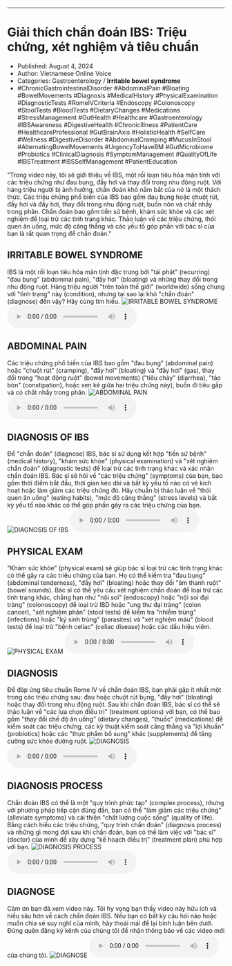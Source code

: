 
---

# Giải thích chẩn đoán IBS: Triệu chứng, xét nghiệm và tiêu chuẩn

- Published: August 4, 2024
- Author: Vietnamese Online Voice
- Categories: Gastroenterology / **Irritable bowel syndrome**
- #ChronicGastrointestinalDisorder #AbdominalPain #Bloating #BowelMovements #Diagnosis #MedicalHistory #PhysicalExamination #DiagnosticTests #RomeIVCriteria #Endoscopy #Colonoscopy #StoolTests #BloodTests #DietaryChanges #Medications #StressManagement #GutHealth #Healthcare #Gastroenterology #IBSAwareness #DigestiveHealth #ChronicIllness #PatientCare #HealthcareProfessional #GutBrainAxis #HolisticHealth #SelfCare #Wellness #DigestiveDisorder #AbdominalCramping #MucusInStool #AlternatingBowelMovements #UrgencyToHaveBM #GutMicrobiome #Probiotics #ClinicalDiagnosis #SymptomManagement #QualityOfLife #IBSTreatment #IBSSelfManagement #PatientEducation

"Trong video này, tôi sẽ giới thiệu về IBS, một rối loạn tiêu hóa mãn tính với các triệu chứng như đau bụng, đầy hơi và thay đổi trong nhu động ruột. Với hàng triệu người bị ảnh hưởng, chẩn đoán khó nắm bắt của nó là một thách thức. Các triệu chứng phổ biến của IBS bao gồm đau bụng hoặc chuột rút, đầy hơi và đầy hơi, thay đổi trong nhu động ruột, buồn nôn và chất nhầy trong phân. Chẩn đoán bao gồm tiền sử bệnh, khám sức khỏe và các xét nghiệm để loại trừ các tình trạng khác. Thảo luận về các triệu chứng, thói quen ăn uống, mức độ căng thẳng và các yếu tố góp phần với bác sĩ của bạn là rất quan trọng để chẩn đoán."


## IRRITABLE BOWEL SYNDROME

IBS là một rối loạn tiêu hóa mãn tính đặc trưng bởi "tái phát" (recurring) "đau bụng" (abdominal pain), "đầy hơi" (bloating) và những thay đổi trong nhu động ruột. Hàng triệu người "trên toàn thế giới" (worldwide) sống chung với "tình trạng" này (condition), nhưng tại sao lại khó "chẩn đoán" (diagnose) đến vậy? Hãy cùng tìm hiểu.
![IRRITABLE BOWEL SYNDROME](https://http-archiver-apis-production-80.schnworks.com/storage/images/transitions/2024-08-04/transition-19260190793-Montserrat-Bold-512DA8.jpg)
<audio controls>
    <source src="https://http-archiver-apis-production-80.schnworks.com/storage/storage/audio/file-37850045449.mp3" type="audio/mpeg">
</audio>



## ABDOMINAL PAIN

Các triệu chứng phổ biến của IBS bao gồm "đau bụng" (abdominal pain) hoặc "chuột rút" (cramping), "đầy hơi" (bloating) và "đầy hơi" (gas), thay đổi trong "hoạt động ruột" (bowel movements) ("tiêu chảy" (diarrhea), "táo bón" (constipation), hoặc xen kẽ giữa hai triệu chứng này), buồn đi tiêu gấp và có chất nhầy trong phân.
![ABDOMINAL PAIN](https://http-archiver-apis-production-80.schnworks.com/storage/images/transitions/2024-08-04/transition--20269973462-Montserrat-Bold-004895.jpg)
<audio controls>
    <source src="https://http-archiver-apis-production-80.schnworks.com/storage/storage/audio/file-16490863113.mp3" type="audio/mpeg">
</audio>



## DIAGNOSIS OF IBS

Để "chẩn đoán" (diagnose) IBS, bác sĩ sử dụng kết hợp "tiền sử bệnh" (medical history), "khám sức khỏe" (physical examination) và "xét nghiệm chẩn đoán" (diagnostic tests) để loại trừ các tình trạng khác và xác nhận chẩn đoán IBS. Bác sĩ sẽ hỏi về "các triệu chứng" (symptoms) của bạn, bao gồm thời điểm bắt đầu, thời gian kéo dài và bất kỳ yếu tố nào có vẻ kích hoạt hoặc làm giảm các triệu chứng đó. Hãy chuẩn bị thảo luận về "thói quen ăn uống" (eating habits), "mức độ căng thẳng" (stress levels) và bất kỳ yếu tố nào khác có thể góp phần gây ra các triệu chứng của bạn.
![DIAGNOSIS OF IBS](https://http-archiver-apis-production-80.schnworks.com/storage/images/transitions/2024-08-04/transition-1123651012-Montserrat-Bold-7B1FA2.jpg)
<audio controls>
    <source src="https://http-archiver-apis-production-80.schnworks.com/storage/storage/audio/file-40635769182.mp3" type="audio/mpeg">
</audio>



## PHYSICAL EXAM

"Khám sức khỏe" (physical exam) sẽ giúp bác sĩ loại trừ các tình trạng khác có thể gây ra các triệu chứng của bạn. Họ có thể kiểm tra "đau bụng" (abdominal tenderness), "đầy hơi" (bloating) hoặc thay đổi "âm thanh ruột" (bowel sounds). Bác sĩ có thể yêu cầu xét nghiệm chẩn đoán để loại trừ các tình trạng khác, chẳng hạn như "nội soi" (endoscopy) hoặc "nội soi đại tràng" (colonoscopy) để loại trừ IBD hoặc "ung thư đại tràng" (colon cancer), "xét nghiệm phân" (stool tests) để kiểm tra "nhiễm trùng" (infections) hoặc "ký sinh trùng" (parasites) và "xét nghiệm máu" (blood tests) để loại trừ "bệnh celiac" (celiac disease) hoặc các dấu hiệu viêm.
![PHYSICAL EXAM](https://http-archiver-apis-production-80.schnworks.com/storage/images/transitions/2024-08-04/transition-19743964809-Montserrat-SemiBold-283593.jpg)
<audio controls>
    <source src="https://http-archiver-apis-production-80.schnworks.com/storage/storage/audio/file-5518751558.mp3" type="audio/mpeg">
</audio>



## DIAGNOSIS

Để đáp ứng tiêu chuẩn Rome IV về chẩn đoán IBS, bạn phải gặp ít nhất một trong các triệu chứng sau: đau hoặc chuột rút bụng, "đầy hơi" (bloating) hoặc thay đổi trong nhu động ruột. Sau khi chẩn đoán IBS, bác sĩ có thể sẽ thảo luận về "các lựa chọn điều trị" (treatment options) với bạn, có thể bao gồm "thay đổi chế độ ăn uống" (dietary changes), "thuốc" (medications) để kiểm soát các triệu chứng, các kỹ thuật kiểm soát căng thẳng và "lợi khuẩn" (probiotics) hoặc các "thực phẩm bổ sung" khác (supplements) để tăng cường sức khỏe đường ruột.
![DIAGNOSIS](https://http-archiver-apis-production-80.schnworks.com/storage/images/transitions/2024-08-04/transition-19351583563-Montserrat-Regular-1A237E.jpg)
<audio controls>
    <source src="https://http-archiver-apis-production-80.schnworks.com/storage/storage/audio/file-15295968492.mp3" type="audio/mpeg">
</audio>



## DIAGNOSIS PROCESS

Chẩn đoán IBS có thể là một "quy trình phức tạp" (complex process), nhưng với phương pháp tiếp cận đúng đắn, bạn có thể "làm giảm các triệu chứng" (alleviate symptoms) và cải thiện "chất lượng cuộc sống" (quality of life). Bằng cách hiểu các triệu chứng, "quy trình chẩn đoán" (diagnosis process) và những gì mong đợi sau khi chẩn đoán, bạn có thể làm việc với "bác sĩ" (doctor) của mình để xây dựng "kế hoạch điều trị" (treatment plan) phù hợp với bạn.
![DIAGNOSIS PROCESS](https://http-archiver-apis-production-80.schnworks.com/storage/images/transitions/2024-08-04/transition-17507586819-Montserrat-ExtraBold-004895.jpg)
<audio controls>
    <source src="https://http-archiver-apis-production-80.schnworks.com/storage/storage/audio/file-35081383691.mp3" type="audio/mpeg">
</audio>



## DIAGNOSE

Cảm ơn bạn đã xem video này. Tôi hy vọng bạn thấy video này hữu ích và hiểu sâu hơn về cách chẩn đoán IBS. Nếu bạn có bất kỳ câu hỏi nào hoặc muốn chia sẻ suy nghĩ của mình, hãy thoải mái để lại bình luận bên dưới. Đừng quên đăng ký kênh của chúng tôi để nhận thông báo về các video mới của chúng tôi.
![DIAGNOSE](https://http-archiver-apis-production-80.schnworks.com/storage/images/transitions/2024-08-04/transition-237154590-Montserrat-Bold-880E4F.jpg)
<audio controls>
    <source src="https://http-archiver-apis-production-80.schnworks.com/storage/storage/audio/file-21382825355.mp3" type="audio/mpeg">
</audio>

